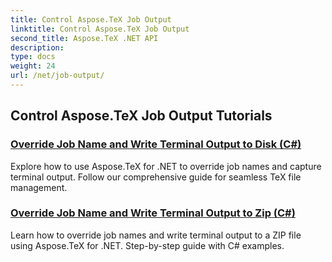 ```yaml
---
title: Control Aspose.TeX Job Output
linktitle: Control Aspose.TeX Job Output
second_title: Aspose.TeX .NET API
description: 
type: docs
weight: 24
url: /net/job-output/
---
```


## Control Aspose.TeX Job Output Tutorials
### [Override Job Name and Write Terminal Output to Disk (C#)](./override-job-name-disk-output-csharp/)
Explore how to use Aspose.TeX for .NET to override job names and capture terminal output. Follow our comprehensive guide for seamless TeX file management.
### [Override Job Name and Write Terminal Output to Zip (C#)](./override-job-name-zip-output-csharp/)
Learn how to override job names and write terminal output to a ZIP file using Aspose.TeX for .NET. Step-by-step guide with C# examples.